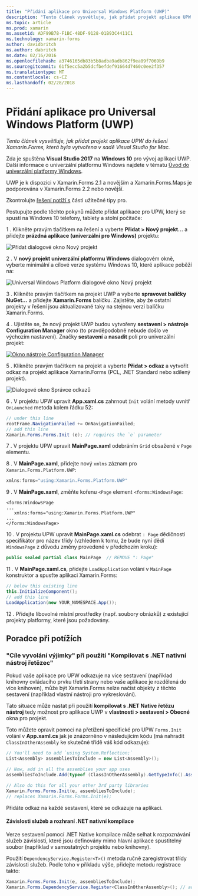 ```yaml
---
title: "Přidání aplikace pro Universal Windows Platform (UWP)"
description: "Tento článek vysvětluje, jak přidat projekt aplikace UPW do řešení Xamarin.Forms, která byla vytvořena v sadě Visual Studio for Mac."
ms.topic: article
ms.prod: xamarin
ms.assetid: ADF99B78-F1BC-48DF-9128-01B93C4411C1
ms.technology: xamarin-forms
author: davidbritch
ms.author: dabritch
ms.date: 02/16/2016
ms.openlocfilehash: a3746165db83b5b8adba9adb862f9ea09f7069b9
ms.sourcegitcommit: 61f5ecc5a2b5dcfbefdef91664d7460c0ee2f357
ms.translationtype: MT
ms.contentlocale: cs-CZ
ms.lasthandoff: 02/28/2018
---
```

# <a name="adding-a-universal-windows-platform-uwp-app"></a>Přidání aplikace pro Universal Windows Platform (UWP)

_Tento článek vysvětluje, jak přidat projekt aplikace UPW do řešení Xamarin.Forms, která byla vytvořena v sadě Visual Studio for Mac._

Zda je spuštěna **Visual Studio 2017** na **Windows 10** pro vývoj aplikací UWP. Další informace o univerzální platformu Windows najdete v tématu [Úvod do univerzální platformy Windows](/windows/uwp/get-started/universal-application-platform-guide/).

UWP je k dispozici v Xamarin.Forms 2.1 a novějším a Xamarin.Forms.Maps je podporována v Xamarin.Forms 2.2 nebo novější.

Zkontrolujte <a href="#troubleshooting">řešení potíží s</a> části užitečné tipy pro.

Postupujte podle těchto pokynů můžete přidat aplikace pro UPW, který se spustí na Windows 10 telefony, tablety a stolní počítače:

 1 . Klikněte pravým tlačítkem na řešení a vyberte **Přidat > Nový projekt...**  a přidejte **prázdná aplikace (univerzální pro Windows)** projektu:

  ![](universal-images/add-wu.png "Přidat dialogové okno Nový projekt")

 2 . V **nový projekt univerzální platformu Windows** dialogovém okně, vyberte minimální a cílové verze systému Windows 10, které aplikace poběží na:

  ![](universal-images/target-version.png "Universal Windows Platform dialogové okno Nový projekt")

 3 . Klikněte pravým tlačítkem na projekt UWP a vyberte **spravovat balíčky NuGet...**  a přidejte **Xamarin.Forms** balíčku. Zajistěte, aby že ostatní projekty v řešení jsou aktualizované taky na stejnou verzi balíčku Xamarin.Forms.

 4 . Ujistěte se, že nový projekt UWP budou vytvořeny **sestavení > nástroje Configuration Manager** okno (to pravděpodobně nebude došlo ve výchozím nastavení). Značky **sestavení** a **nasadit** polí pro univerzální projekt:

  [ ![](universal-images/configuration-sml.png "Okno nástroje Configuration Manager")](universal-images/configuration.png "okno nástroje Configuration Manager")

 5 . Klikněte pravým tlačítkem na projekt a vyberte **Přidat > odkaz** a vytvořit odkaz na projekt aplikace Xamarin.Forms (PCL, .NET Standard nebo sdílený projekt).

  ![](universal-images/addref-sml.png "Dialogové okno Správce odkazů")

 6 . V projektu UPW upravit **App.xaml.cs** zahrnout `Init` volání metody uvnitř `OnLaunched` metoda kolem řádku 52:

```csharp
// under this line
rootFrame.NavigationFailed += OnNavigationFailed;
// add this line
Xamarin.Forms.Forms.Init (e); // requires the `e` parameter
```

 7 . V projektu UPW upravit **MainPage.xaml** odebráním `Grid` obsažené v `Page` elementu.

 8 . V **MainPage.xaml**, přidejte nový `xmlns` záznam pro `Xamarin.Forms.Platform.UWP`:

```csharp
xmlns:forms="using:Xamarin.Forms.Platform.UWP"
```

 9 . V **MainPage.xaml**, změňte kořenu `<Page` element `<forms:WindowsPage`:

```xaml
<forms:WindowsPage
...
   xmlns:forms="using:Xamarin.Forms.Platform.UWP"
...
</forms:WindowsPage>
```

 10 . V projektu UPW upravit **MainPage.xaml.cs** odebrat `: Page` dědičnosti specifikátor pro název třídy (vzhledem k tomu, že bude nyní dědí `WindowsPage` z důvodu změny provedené v předchozím kroku):

```csharp
public sealed partial class MainPage  // REMOVE ": Page"
```

 11 . V **MainPage.xaml.cs**, přidejte `LoadApplication` volání v `MainPage` konstruktor a spusťte aplikaci Xamarin.Forms:

```csharp
// below this existing line
this.InitializeComponent();
// add this line
LoadApplication(new YOUR_NAMESPACE.App());
```

<!--
11 . Double-click **Package.appxmanifest** to set these capabilities
  that are often required:

  Capabilities set:

  * Internet (Client)
  * Location
-->

12 . Přidejte libovolné místní prostředky (např. soubory obrázků) z existující projekty platformy, které jsou požadovány.

<a name="troubleshooting"/>

## <a name="troubleshooting"></a>Poradce při potížích

<a name="target-invocation-exception" />

### <a name="target-invocation-exception-when-using-compile-with-net-native-tool-chain"></a>"Cíle vyvolání výjimky" při použití "Kompilovat s .NET nativní nástroj řetězec"

Pokud vaše aplikace pro UPW odkazuje na více sestavení (například knihovny ovládacího prvku třetí strany nebo vaše aplikace je rozdělená do více knihoven), může být Xamarin.Forms nelze načíst objekty z těchto sestavení (například vlastní nástroji pro vykreslování).

Tato situace může nastat při použití **kompilovat s .NET Native řetězu nástroj** tedy možnost pro aplikace UWP v **vlastnosti > sestavení > Obecné** okna pro projekt.

Toto můžete opravit pomocí na přetížení specifické pro UPW `Forms.Init` volání v **App.xaml.cs** jak je znázorněno v následujícím kódu (má nahradit `ClassInOtherAssembly` ke skutečné třídě váš kód odkazuje):

```csharp
// You'll need to add `using System.Reflection;`
List<Assembly> assembliesToInclude = new List<Assembly>();

// Now, add in all the assemblies your app uses
assembliesToInclude.Add(typeof (ClassInOtherAssembly).GetTypeInfo().Assembly);

// Also do this for all your other 3rd party libraries
Xamarin.Forms.Forms.Init(e, assembliesToInclude);
// replaces Xamarin.Forms.Forms.Init(e);
```

Přidáte odkaz na každé sestavení, které se odkazuje na aplikaci.

#### <a name="dependency-services-and-net-native-compilation"></a>Závislosti služeb a rozhraní .NET nativní kompilace

Verze sestavení pomocí .NET Native kompilace může selhat k rozpoznávání služeb závislosti, které jsou definovány mimo hlavní aplikace spustitelný soubor (například v samostatných projektu nebo knihovny).

Použití `DependencyService.Register<T>()` metoda ručně zaregistrovat třídy závislosti služeb. Podle toho v příkladu výše, přidejte metodu registrace takto:

```csharp
Xamarin.Forms.Forms.Init(e, assembliesToInclude);
Xamarin.Forms.DependencyService.Register<ClassInOtherAssembly>(); // add this
```
